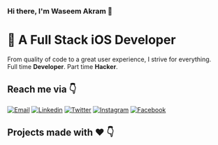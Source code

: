 ### Hi there, I'm Waseem Akram 👋

#  A Full Stack iOS Developer

From quality of code to a great user experience, 
I strive for everything. <br/>Full time **Developer**. Part time **Hacker**.


## Reach me via 👇

[![Email](https://img.shields.io/badge/Email-blue.svg?style=for-the-badge&logo=email)](mailto:hello@dvlper.in)
[![Linkedin](https://img.shields.io/badge/LinkedIn-blue.svg?style=for-the-badge&logo=linkedin)](https://www.linkedin.com/in/devwaseem/)
[![Twitter](https://img.shields.io/badge/Twitter-skyblue.svg?style=for-the-badge&logo=twitter)](https://twitter.com/iamwaseem99)
[![Instagram](https://img.shields.io/badge/Instagram-gray.svg?style=for-the-badge&logo=instagram)](https://www.instagram.com/dvlp.er/)
[![Facebook](https://img.shields.io/badge/Facebook-skyblue.svg?style=for-the-badge&logo=facebook)](https://www.facebook.com/dvlprwaseem)

## Projects made with ❤️ 👇
